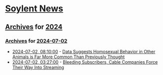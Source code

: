 # [Soylent News](../../../README.md)

## [Archives](../../index.md) for [2024](../index.md)

### [Archives](../../index.md) for [2024-07-02](index.md)

* [2024-07-02, 08:10:00](https://soylentnews.org/article.pl?sid=24/07/02/0051227&from=rss) - [Data Suggests Homosexual Behavior in Other Animals is Far More Common Than Previously Thought](https://soylentnews.org/article.pl?sid=24/07/02/0051227&from=rss)
* [2024-07-02, 03:27:00](https://soylentnews.org/article.pl?sid=24/07/02/0048225&from=rss) - [Bleeding Subscribers, Cable Companies Force Their Way Into Streaming](https://soylentnews.org/article.pl?sid=24/07/02/0048225&from=rss)
